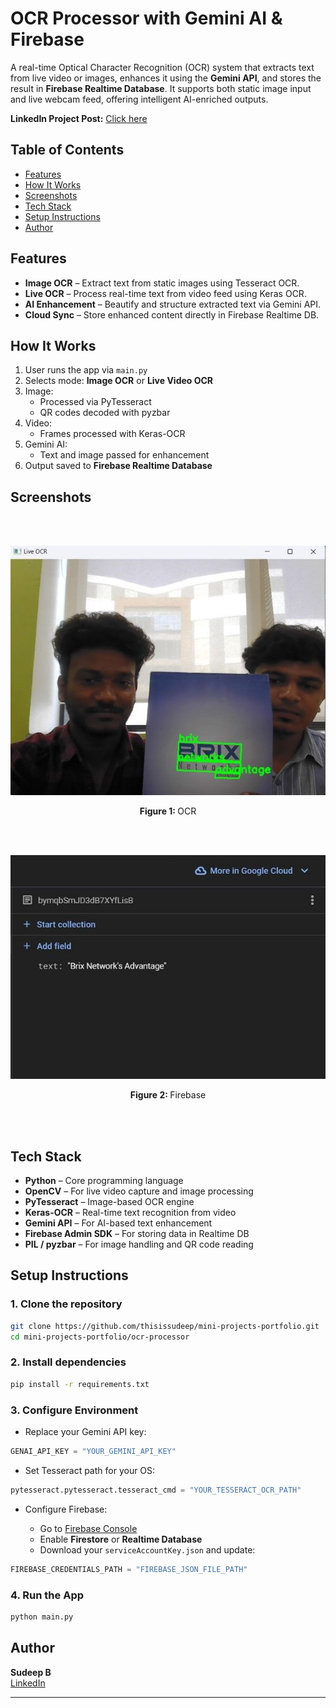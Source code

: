 # OCR Processor with Gemini AI & Firebase

A real-time Optical Character Recognition (OCR) system that extracts text from live video or images, enhances it using the **Gemini API**, and stores the result in **Firebase Realtime Database**. It supports both static image input and live webcam feed, offering intelligent AI-enriched outputs.

<strong>LinkedIn Project Post:</strong> [Click here](https://www.linkedin.com/posts/thisissudeep_ocr-ai-computervision-activity-7300375951534698496-VfJW)

## Table of Contents

- [Features](#features)
- [How It Works](#how-it-works)
- [Screenshots](#screenshots)
- [Tech Stack](#tech-stack)
- [Setup Instructions](#setup-instructions)
- [Author](#author)

## Features

- **Image OCR** – Extract text from static images using Tesseract OCR.
- **Live OCR** – Process real-time text from video feed using Keras OCR.
- **AI Enhancement** – Beautify and structure extracted text via Gemini API.
- **Cloud Sync** – Store enhanced content directly in Firebase Realtime DB.

## How It Works

1. User runs the app via `main.py`
2. Selects mode: **Image OCR** or **Live Video OCR**
3. Image:
   - Processed via PyTesseract
   - QR codes decoded with pyzbar
4. Video:
   - Frames processed with Keras-OCR
5. Gemini AI:
   - Text and image passed for enhancement
6. Output saved to **Firebase Realtime Database**

## Screenshots

<br><br>

<div align="center">
  <img src="./assets/ocr_processor.jpg" alt="OCR" width="700">
  <p><strong>Figure 1: </strong> OCR</p>
</div>

<br><br>

<div align="center">
  <img src="./assets/firebase.jpg" alt="Firebase" width="700">
  <p><strong>Figure 2: </strong> Firebase</p>
</div>

<br><br>

## Tech Stack

- **Python** – Core programming language
- **OpenCV** – For live video capture and image processing
- **PyTesseract** – Image-based OCR engine
- **Keras-OCR** – Real-time text recognition from video
- **Gemini API** – For AI-based text enhancement
- **Firebase Admin SDK** – For storing data in Realtime DB
- **PIL / pyzbar** – For image handling and QR code reading

## Setup Instructions

### 1. Clone the repository

```bash
git clone https://github.com/thisissudeep/mini-projects-portfolio.git
cd mini-projects-portfolio/ocr-processor
```

### 2. Install dependencies

```bash
pip install -r requirements.txt
```

### 3. Configure Environment

- Replace your Gemini API key:

```python
GENAI_API_KEY = "YOUR_GEMINI_API_KEY"
```

- Set Tesseract path for your OS:

```python
pytesseract.pytesseract.tesseract_cmd = "YOUR_TESSERACT_OCR_PATH"
```

- Configure Firebase:

  - Go to [Firebase Console](https://console.firebase.google.com/)
  - Enable **Firestore** or **Realtime Database**
  - Download your `serviceAccountKey.json` and update:

```python
FIREBASE_CREDENTIALS_PATH = "FIREBASE_JSON_FILE_PATH"
```

### 4. Run the App

```bash
python main.py
```

## Author

**Sudeep B**  
[LinkedIn](https://linkedin.com/in/thisissudeep)

---

